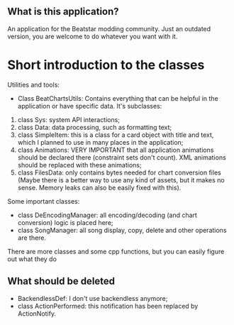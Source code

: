 ## What is this application?
An application for the Beatstar modding community. Just an outdated version, you are welcome to do whatever you want with it.

# Short introduction to the classes
Utilities and tools:
- Class BeatChartsUtils: Contains everything that can be helpful in the application or have specific data. It's subclasses:
1. class Sys: system API interactions;
2. class Data: data processing, such as formatting text;
3. class SimpleItem: this is a class for a card object with title and text, which I planned to use in many places in the application;
4. class Animations: VERY IMPORTANT that all application animations should be declared there (constraint sets don't count). XML animations should be replaced with these animations;
5. class FilesData: only contains bytes needed for chart conversion files (Maybe there is a better way to use any kind of assets, but it makes no sense. Memory leaks can also be easily fixed with this).

Some important classes:
- class DeEncodingManager: all encoding/decoding (and chart conversion) logic is placed here;
- class SongManager: all song display, copy, delete and other operations are there.

There are more classes and some cpp functions, but you can easily figure out what they do

## What should be deleted
- BackendlessDef: I don't use backendless anymore;
- class ActionPerformed: this notification has been replaced by ActionNotify.
